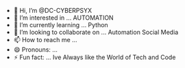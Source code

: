 - 👋 Hi, I’m @DC-CYBERPSYX
- 👀 I’m interested in ... AUTOMATION
- 🌱 I’m currently learning ... Python
- 💞️ I’m looking to collaborate on ... Automation Social Media
- 📫 How to reach me ...
- 😄 Pronouns: ...
- ⚡ Fun fact: ... Ive Always like the World of Tech and Code

<!---
DC-CYBERPSYX/DC-CYBERPSYX is a ✨ special ✨ repository because its `README.md` (this file) appears on your GitHub profile.
You can click the Preview link to take a look at your changes.
--->
